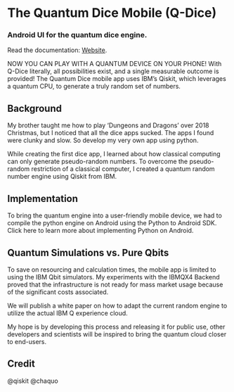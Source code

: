 # The Quantum Dice Mobile (Q-Dice)
### Android UI for the quantum dice engine.
Read the documentation: [Website](https://www.artemisorbitals.com/products/thequantumdice).

NOW YOU CAN PLAY WITH A QUANTUM DEVICE ON YOUR PHONE!
With Q-Dice literally, all possibilities exist, and a single measurable outcome is provided!
The Quantum Dice mobile app uses IBM’s Qiskit, which leverages a quantum CPU, to generate a truly random set of numbers.

## Background
My brother taught me how to play ‘Dungeons and Dragons’ over 2018 Christmas, but I noticed that all the dice apps sucked. 
The apps I found were clunky and slow. So develop my very own app using python.

While creating the first dice app, I learned about how classical computing can only generate pseudo-random numbers. To overcome the pseudo-random restriction of a classical computer, I created a quantum random number engine using Qiskit from IBM.

## Implementation
To bring the quantum engine into a user-friendly mobile device, we had to compile the python engine on Android using the Python to Android SDK. Click here to learn more about implementing Python on Android.

## Quantum Simulations vs. Pure Qbits
To save on resourcing and calculation times, the mobile app is limited to using the IBM Qbit simulators. My experiments with the IBMQX4 Backend proved that the infrastructure is not ready for mass market usage because of the significant costs associated.

We will publish a white paper on how to adapt the current random engine to utilize the actual IBM Q experience cloud.

My hope is by developing this process and releasing it for public use, other developers and scientists will be inspired to bring the quantum cloud closer to end-users.

## Credit
@qiskit
@chaquo
